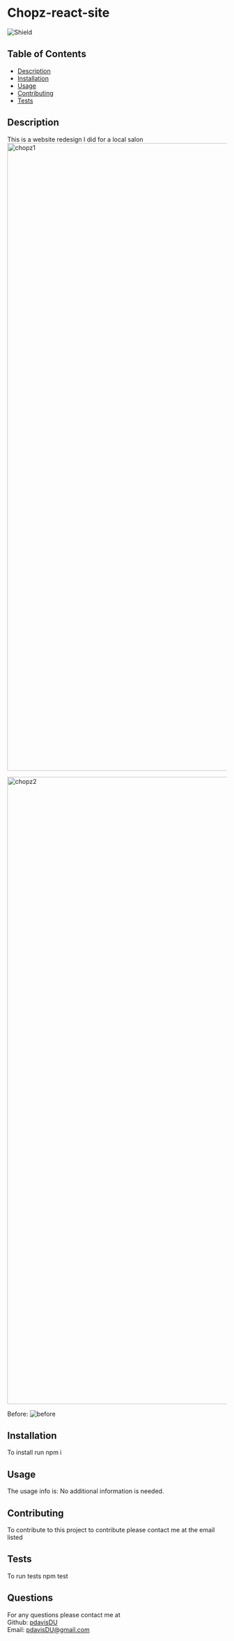 # Chopz-react-site
  ![Shield](https://img.shields.io/badge/license-MIT-blue)
  ## Table of Contents
  - [Description](#description)
  - [Installation](#command)
  - [Usage](#repo)
  - [Contributing](#contribute)
  - [Tests](#tests)

  ## Description
  This is a website redesign I did for a local salon <img width="1440" alt="chopz1" src="https://user-images.githubusercontent.com/98358200/197037053-a0e3de5b-8563-42aa-9ff6-57767bd26b6e.png">
  
<img width="1439" alt="chopz2" src="https://user-images.githubusercontent.com/98358200/197037147-8a1c25d6-d941-48fe-b1ae-2aa19ac2f3c8.png">

  
  Before: ![before](relative/path/to/img.jpg?raw=true "Title")
  ## Installation
  To install run npm i
  ## Usage
  The usage info is: No additional information is needed.
  ## Contributing
  To contribute to this project to contribute please contact me at the email listed
  ## Tests
  To run tests npm test
  ## Questions
  For any questions please contact me at  
  Github: [pdavisDU](https://github.com/pdavisDU)  
  Email: pdavisDU@gmail.com

